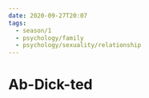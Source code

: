 ```yaml
---
date: 2020-09-27T20:07
tags:
  - season/1
  - psychology/family
  - psychology/sexuality/relationship
---
```


# Ab-Dick-ted

